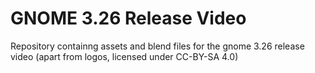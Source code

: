 # GNOME 3.26 Release Video
Repository containng assets and blend files for the gnome 3.26 release video (apart from logos, licensed under CC-BY-SA 4.0)
